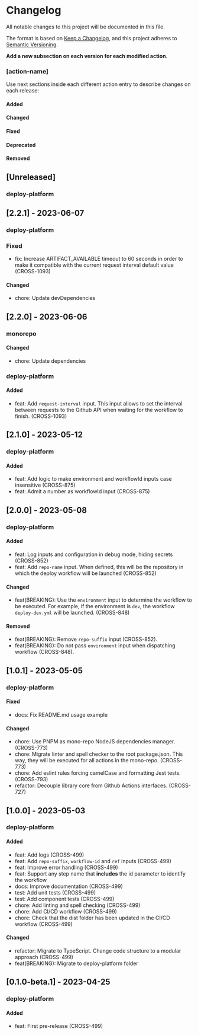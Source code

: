 # Changelog

All notable changes to this project will be documented in this file.

The format is based on [Keep a Changelog](https://keepachangelog.com/en/1.0.0/),
and this project adheres to [Semantic Versioning](https://semver.org/spec/v2.0.0.html).

__Add a new subsection on each version for each modified action.__

### [action-name]

Use next sections inside each different action entry to describe changes on each release:

#### Added
#### Changed
#### Fixed
#### Deprecated
#### Removed

## [Unreleased]

### deploy-platform

## [2.2.1] - 2023-06-07

### deploy-platform

### Fixed

* fix: Increase ARTIFACT_AVAILABLE timeout to 60 seconds in order to make it compatible with the current request interval default value (CROSS-1093)

#### Changed

* chore: Update devDependencies

## [2.2.0] - 2023-06-06

### monorepo

#### Changed

* chore: Update dependencies

### deploy-platform

#### Added

* feat: Add `request-interval` input. This input allows to set the interval between requests to the Github API when waiting for the workflow to finish. (CROSS-1093)

## [2.1.0] - 2023-05-12

### deploy-platform

#### Added

* feat: Add logic to make environment and workflowId inputs case insensitive (CROSS-875)
* feat: Admit a number as workflowId input (CROSS-875)

## [2.0.0] - 2023-05-08

### deploy-platform

#### Added

* feat: Log inputs and configuration in debug mode, hiding secrets (CROSS-852)
* feat: Add `repo-name` input. When defined, this will be the repository in which the deploy workflow will be launched (CROSS-852)

#### Changed

* feat(BREAKING): Use the `environment` input to determine the workflow to be executed. For example, if the environment is `dev`, the workflow `deploy-dev.yml` will be launched. (CROSS-848)

#### Removed

* feat(BREAKING): Remove `repo-suffix` input (CROSS-852).
* feat(BREAKING): Do not pass `environment` input when dispatching workflow (CROSS-848).

## [1.0.1] - 2023-05-05

### deploy-platform

#### Fixed
* docs: Fix README.md usage example

#### Changed
* chore: Use PNPM as mono-repo NodeJS dependencies manager. (CROSS-773)
* chore: Migrate linter and spell checker to the root package.json. This way, they will be executed for all actions in the mono-repo. (CROSS-773)
* chore: Add eslint rules forcing camelCase and formatting Jest tests. (CROSS-793)
* refactor: Decouple library core from Github Actions interfaces. (CROSS-727)

## [1.0.0] - 2023-05-03

### deploy-platform

#### Added
* feat: Add logs (CROSS-499)
* feat: Add `repo-suffix`, `workflow-id` and `ref` inputs (CROSS-499)
* feat: Improve error handling (CROSS-499)
* feat: Support any step name that __includes__ the id parameter to identify the workflow
* docs: Improve documentation (CROSS-499)
* test: Add unit tests (CROSS-499)
* test: Add component tests (CROSS-499)
* chore: Add linting and spell checking (CROSS-499)
* chore: Add CI/CD workflow (CROSS-499)
* chore: Check that the dist folder has been updated in the CI/CD workflow (CROSS-499)

#### Changed
* refactor: Migrate to TypeScript. Change code structure to a modular approach (CROSS-499)
* feat(BREAKING): Migrate to deploy-platform folder

## [0.1.0-beta.1] - 2023-04-25

### deploy-platform

#### Added
* feat: First pre-release (CROSS-499)
